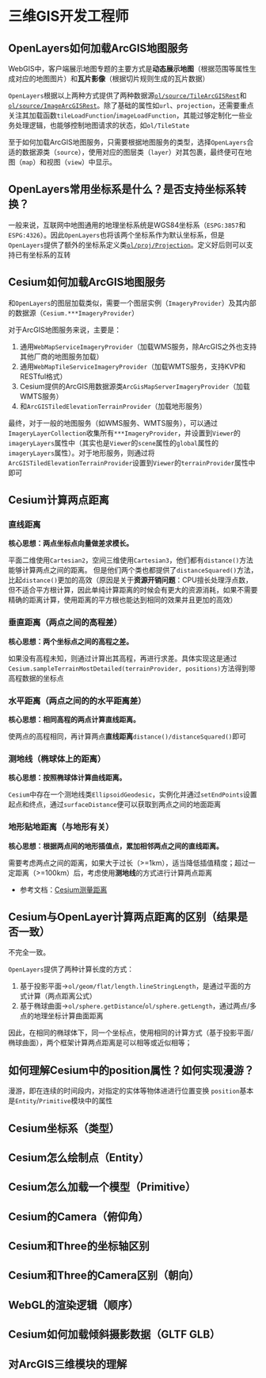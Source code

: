 # 三维GIS开发工程师

## OpenLayers如何加载ArcGIS地图服务

WebGIS中，客户端展示地图专题的主要方式是**动态展示地图**（根据范围等属性生成对应的地图图片）和**瓦片影像**（根据切片规则生成的瓦片数据）

`OpenLayers`根据以上两种方式提供了两种数据源[`ol/source/TileArcGISRest`](https://openlayers.org/en/latest/apidoc/module-ol_source_ImageArcGISRest-ImageArcGISRest.html)和[`ol/source/ImageArcGISRest`](https://openlayers.org/en/latest/apidoc/module-ol_source_Image-ImageSource.html)。除了基础的属性如`url`、`projection`，还需要重点关注其加载函数`tileLoadFunction`/`imageLoadFunction`，其能过够定制化一些业务处理逻辑，也能够控制地图请求的状态，如`ol/TileState`

至于如何加载ArcGIS地图服务，只需要根据地图服务的类型，选择`OpenLayers`合适的数据源类（`source`），使用对应的图层类（`layer`）对其包裹，最终便可在地图（`map`）和视图（`view`）中显示。

## OpenLayers常用坐标系是什么？是否支持坐标系转换？

一般来说，互联网中地图通用的地理坐标系统是WGS84坐标系（`ESPG:3857`和`ESPG:4326`）。因此`OpenLayers`也将该两个坐标系作为默认坐标系，但是`OpenLayers`提供了额外的坐标系定义类[`ol/proj/Projection`](https://openlayers.org/en/latest/apidoc/module-ol_proj_Projection-Projection.html)。定义好后则可以支持已有坐标系的互转

## Cesium如何加载ArcGIS地图服务

和`OpenLayers`的图层加载类似，需要一个图层实例（`ImageryProvider`）及其内部的数据源（`Cesium.***ImageryProvider`）

对于ArcGIS地图服务来说，主要是：

1. 通用`WebMapServiceImageryProvider`（加载WMS服务，除ArcGIS之外也支持其他厂商的地图服务加载）
2. 通用`WebMapTileServiceImageryProvider`（加载WMTS服务，支持KVP和RESTful格式）
3. Cesium提供的ArcGIS用数据源类`ArcGisMapServerImageryProvider`（加载WMTS服务）
4. 和`ArcGISTiledElevationTerrainProvider`（加载地形服务）

最终，对于一般的地图服务（如WMS服务、WMTS服务），可以通过`ImageryLayerCollection`收集所有`***ImageryProvider`，并设置到`Viewer`的`imageryLayers`属性中（其实也是`Viewer`的`scene`属性的`global`属性的`imageryLayers`属性）。对于地形服务，则通过将`ArcGISTiledElevationTerrainProvider`设置到`Viewer`的`terrainProvider`属性中即可

## Cesium计算两点距离

### 直线距离

  **核心思想：两点坐标点向量做差求模长。**

  平面二维使用`Cartesian2`，空间三维使用`Cartesian3`，他们都有`distance()`方法能够计算两点之间的距离。
  但是他们两个类也都提供了`distanceSquared()`方法，比起`distance()`更加的高效（原因是关于**资源开销问题**：CPU擅长处理浮点数，但不适合平方根计算，因此单纯计算距离的时候会有更大的资源消耗，如果不需要精确的距离计算，使用距离的平方根也能达到相同的效果并且更加的高效）

### 垂直距离（两点之间的高程差）

  **核心思想：两个坐标点之间的高程之差。**
  
  如果没有高程未知，则通过计算出其高程，再进行求差。具体实现这是通过`Cesium.sampleTerrainMostDetailed(terrainProvider, positions)`方法得到带高程数据的坐标点

### 水平距离（两点之间的的水平距离差）

  **核心思想：相同高程的两点计算直线距离。**

  使两点的高程相同，再计算两点**直线距离**`distance()/distanceSquared()`即可

### 测地线（椭球体上的距离）

  **核心思想：按照椭球体计算曲线距离。**

  `Cesium`中存在一个测地线类`EllipsoidGeodesic`，实例化并通过`setEndPoints`设置起点和终点，通过`surfaceDistance`便可以获取到两点之间的地面距离

### 地形贴地距离（与地形有关）

  **核心思想：根据两点间的地形插值点，累加相邻两点之间的直线距离。**

  需要考虑两点之间的距离，如果大于过长（>=1km），适当降低插值精度；超过一定距离（>=100km）后，考虑使用**测地线**的方式进行计算两点距离

- 参考文档：[Cesium测量距离](https://www.jianshu.com/p/a8d4123c03ef)

## Cesium与OpenLayer计算两点距离的区别（结果是否一致）

不完全一致。

`OpenLayers`提供了两种计算长度的方式：

1. 基于投影平面->`ol/geom/flat/length.lineStringLength`，是通过平面的方式计算（两点距离公式）
2. 基于椭球曲面->`ol/sphere.getDistance`/`ol/sphere.getLength`，通过两点/多点的地理坐标计算曲面距离

因此，在相同的椭球体下，同一个坐标点，使用相同的计算方式（基于投影平面/椭球曲面），两个框架计算两点距离是可以相等或近似相等；

## 如何理解Cesium中的position属性？如何实现漫游？

漫游，即在连续的时间段内，对指定的实体等物体进进行位置变换
`position`基本是`Entity`/`Primitive`模块中的属性

## Cesium坐标系（类型）

## Cesium怎么绘制点（Entity）

## Cesium怎么加载一个模型（Primitive）

## Cesium的Camera（俯仰角）

## Cesium和Three的坐标轴区别

## Cesium和Three的Camera区别（朝向）

## WebGL的渲染逻辑（顺序）

## Cesium如何加载倾斜摄影数据（GLTF GLB）

## 对ArcGIS三维模块的理解
